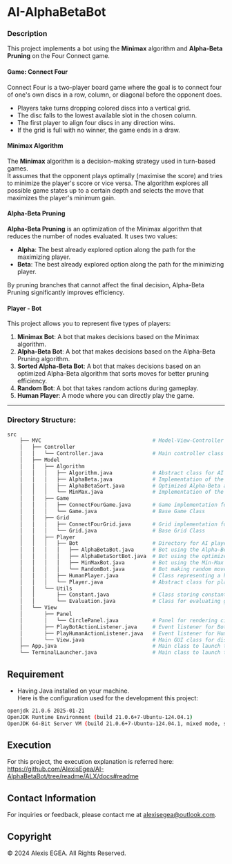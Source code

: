 # AI-AlphaBetaBot

### Description

This project implements a bot using the **Minimax** algorithm and **Alpha-Beta Pruning** on the Four Connect game.

#### Game: Connect Four

Connect Four is a two-player board game where the goal is to connect four of one's own discs in a row, column, or diagonal before the opponent does.

- Players take turns dropping colored discs into a vertical grid.
- The disc falls to the lowest available slot in the chosen column.
- The first player to align four discs in any direction wins.
- If the grid is full with no winner, the game ends in a draw.

#### Minimax Algorithm
The **Minimax** algorithm is a decision-making strategy used in turn-based games.  
It assumes that the opponent plays optimally (maximise the score) and tries to minimize the player's score or vice versa. The algorithm explores all possible game states up to a certain depth and selects the move that maximizes the player's minimum gain.

#### Alpha-Beta Pruning
**Alpha-Beta Pruning** is an optimization of the Minimax algorithm that reduces the number of nodes evaluated. It uses two values:
- **Alpha**: The best already explored option along the path for the maximizing player.
- **Beta**: The best already explored option along the path for the minimizing player.

By pruning branches that cannot affect the final decision, Alpha-Beta Pruning significantly improves efficiency.

#### Player - Bot

This project allows you to represent five types of players:

1. **Minimax Bot**: A bot that makes decisions based on the Minimax algorithm.
2. **Alpha-Beta Bot**: A bot that makes decisions based on the Alpha-Beta Pruning algorithm.
3. **Sorted Alpha-Beta Bot**: A bot that makes decisions based on an optimized Alpha-Beta algorithm that sorts moves for better pruning efficiency.
4. **Random Bot**: A bot that takes random actions during gameplay.
5. **Human Player**: A mode where you can directly play the game.

---
### Directory Structure:

```bash
src
    ├── MVC                                    # Model-View-Controller (MVC) implementation
    │   ├── Controller
    │   │   └── Controller.java                # Main controller class handling game logic and interactions
    │   ├── Model            
    │   │   ├── Algorithm        
    │   │   │   ├── Algorithm.java             # Abstract class for AI algorithms
    │   │   │   ├── AlphaBeta.java             # Implementation of the Alpha-Beta pruning algorithm
    │   │   │   ├── AlphaBetaSort.java         # Optimized Alpha-Beta algorithm with sorting
    │   │   │   └── MinMax.java                # Implementation of the Min-Max algorithm
    │   │   ├── Game                   
    │   │   │   ├── ConnectFourGame.java       # Game implementation for Connect Four
    │   │   │   └── Game.java                  # Base Game Class
    │   │   ├── Grid      
    │   │   │   ├── ConnectFourGrid.java       # Grid implementation for Connect Four
    │   │   │   └── Grid.java                  # Base Grid Class
    │   │   ├── Player
    │   │   │   ├── Bot                        # Directory for AI players (bots)
    │   │   │   │   ├── AlphaBetaBot.java      # Bot using the Alpha-Beta algorithm
    │   │   │   │   ├── AlphaBetaSortBot.java  # Bot using the optimized Alpha-Beta algorithm
    │   │   │   │   ├── MinMaxBot.java         # Bot using the Min-Max algorithm
    │   │   │   │   └── RandomBot.java         # Bot making random moves
    │   │   │   ├── HumanPlayer.java           # Class representing a human player
    │   │   │   └── Player.java                # Abstract class for players
    │   │   └── Utils     
    │   │       ├── Constant.java              # Class storing constants of the game
    │   │       └── Evaluation.java            # Class for evaluating game states (AI heuristic)
    │   └── View             
    │       ├── Panel                          
    │       │   └── CirclePanel.java           # Panel for rendering circular game pieces
    │       ├── PlayBotActionListener.java     # Event listener for Bot moves
    │       ├── PlayHumanActionListener.java   # Event listener for Human moves
    │       └── View.java                      # Main GUI class for displaying the game
    ├── App.java                               # Main class to launch the graphical application
    └── TerminalLauncher.java                  # Main class to launch the game in terminal mode

```

## Requirement

- Having Java installed on your machine.  
Here is the configuration used for the development this project:
```bash
openjdk 21.0.6 2025-01-21
OpenJDK Runtime Environment (build 21.0.6+7-Ubuntu-124.04.1)
OpenJDK 64-Bit Server VM (build 21.0.6+7-Ubuntu-124.04.1, mixed mode, sharing)
```

## Execution 

For this project, the execution explanation is referred here: https://github.com/AlexisEgea/AI-AlphaBetaBot/tree/readme/ALX/docs#readme

## Contact Information

For inquiries or feedback, please contact me at [alexisegea@outlook.com](mailto:alexisegea@outlook.com).

## Copyright

© 2024 Alexis EGEA. All Rights Reserved.

